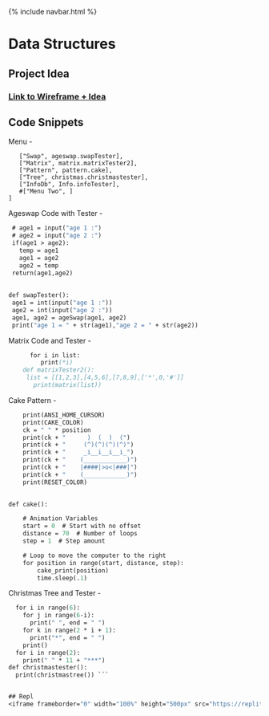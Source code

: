 {% include navbar.html %}



# Data Structures
## Project Idea
### [Link to Wireframe + Idea](https://ninjabreadlord.github.io/grup-grass/webProject) 
## Code Snippets


Menu - 
 ``` main_menu = [
    ["Swap", ageswap.swapTester],
    ["Matrix", matrix.matrixTester2],
    ["Pattern", pattern.cake],
    ["Tree", christmas.christmastester],
    ["InfoDb", Info.infoTester],
    #["Menu Two", ]
]
 ``` 

Ageswap Code with Tester - 
 ``` def ageSwap(age1,age2):
  # age1 = input("age 1 :")
  # age2 = input("age 2 :")
  if(age1 > age2):
    temp = age1
    age1 = age2
    age2 = temp
  return(age1,age2)
    
    
def swapTester():
  age1 = int(input("age 1 :"))
  age2 = int(input("age 2 :"))
  age1, age2 = ageSwap(age1, age2)
  print("age 1 = " + str(age1),"age 2 = " + str(age2))
  ```


Matrix Code and Tester - 
``` def matrix(list):
      for i in list:
         print(*i) 
    def matrixTester2():
     list = [[1,2,3],[4,5,6],[7,8,9],['*',0,'#']]
       print(matrix(list))    
 ```

Cake Pattern - 
```def cake_print(position):
    print(ANSI_HOME_CURSOR)
    print(CAKE_COLOR)
    ck = " " * position
    print(ck + "      )  (  )  (")
    print(ck + "     (^)(^)(^)(^)")
    print(ck + "     _i__i__i__i_")
    print(ck + "    (____________)")
    print(ck + "    |####|>o<|###|")
    print(ck + "    (____________)")
    print(RESET_COLOR)

  
def cake():

    # Animation Variables
    start = 0  # Start with no offset
    distance = 70  # Number of loops
    step = 1  # Step amount

    # Loop to move the computer to the right
    for position in range(start, distance, step):
        cake_print(position)  
        time.sleep(.1)
```


Christmas Tree and Tester - 
``` def christmastree():
  for i in range(6):
    for j in range(6-i):
      print(" ", end = " ")
    for k in range(2 * i + 1):
      print("*", end = " ")
    print()
  for i in range(2):
    print(" " * 11 + "***")
def christmastester():
  print(christmastree()) ```


## Repl
<iframe frameborder="0" width="100%" height="500px" src="https://replit.com/@EverittC/Tri-3-Everitt-Cheng?embed=true"></iframe>

